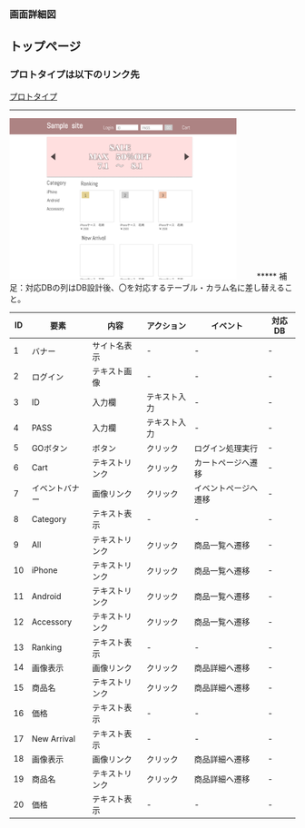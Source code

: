### 画面詳細図
## トップページ
### プロトタイプは以下のリンク先
[プロトタイプ](https://www.figma.com/file/p1pjGVsRkg1EWhH60j8G60/Untitled?node-id=1%3A2)
*****

<img src="../img/index.png" width="400"> 
　　
*****
補足：対応DBの列はDB設計後、〇を対応するテーブル・カラム名に差し替えること。

| ID | 要素 | 内容 | アクション | イベント | 対応DB |
|----|------|------|----------|----------|-------|
|1   |バナー|サイト名表示|-    |-         |-      |
|2   |ログイン|テキスト画像|-    |-        |-      |
|3   |ID|入力欄|テキスト入力|-        |-      |
|4   |PASS|入力欄|テキスト入力|-        |-      |
|5   |GOボタン|ボタン|クリック|ログイン処理実行|-      |
|6   |Cart|テキストリンク|クリック|カートページへ遷移|-      |
|7   |イベントバナー|画像リンク|クリック|イベントページへ遷移|-      |
|8   |Category|テキスト表示|-    |-        |-      |
|9   |All|テキストリンク|クリック|商品一覧へ遷移|-      |
|10  |iPhone|テキストリンク|クリック|商品一覧へ遷移|-      |
|11  |Android|テキストリンク|クリック|商品一覧へ遷移|-      |
|12  |Accessory|テキストリンク|クリック|商品一覧へ遷移|-      |
|13  |Ranking|テキスト表示|-    |-        |-      |
|14  |画像表示|画像リンク|クリック|商品詳細へ遷移|-      |
|15  |商品名|テキストリンク|クリック|商品詳細へ遷移|-      |
|16  |価格|テキスト表示|-    |-        |-      |
|17  |New Arrival|テキスト表示|-    |-        |-      |
|18  |画像表示|画像リンク|クリック|商品詳細へ遷移|-      |
|19  |商品名|テキストリンク|クリック|商品詳細へ遷移|-      |
|20  |価格|テキスト表示|-    |-        |-      |


